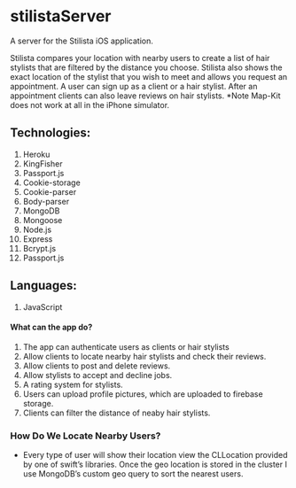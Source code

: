 # stilistaServer
A server for the Stilista iOS application.

Stilista compares your location with nearby users to create a list of hair stylists that are filtered by the distance you choose. 
Stilista also shows the exact location of the stylist that you wish to meet and allows you request an appointment. 
A user can sign up as a client or a hair stylist. After an appointment clients can also leave reviews on hair stylists. *Note Map-Kit does not work at all in the iPhone simulator.

## Technologies: 
1. Heroku
2. KingFisher
3. Passport.js
4. Cookie-storage
5. Cookie-parser
6. Body-parser
7. MongoDB
8. Mongoose
9. Node.js
10. Express
11. Bcrypt.js
12. Passport.js

## Languages: 
1. JavaScript

#### What can the app do?
1. The app can authenticate users as clients or hair stylists
2. Allow clients to locate nearby hair stylists and check their reviews.
3. Allow clients to post and delete reviews.
4. Allow stylists to accept and decline jobs.
5. A rating system for stylists.
6. Users can upload profile pictures, which are uploaded to firebase storage.
7. Clients can filter the distance of neaby hair stylists.

### How Do We Locate Nearby Users?
 - Every type of user will show their location view the CLLocation provided by one of swift’s libraries. Once the geo location is stored in the cluster I use MongoDB’s custom geo query to sort the nearest users. 

